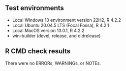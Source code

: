 ## Test environments
* Local Windows 10 environment version 22H2, R 4.2.2
* Local Ubuntu 20.04.5 LTS (Focal Fossa), R 4.2.1
* Local MacOS version 13.0.1, R 4.2.2
* win-builder (devel, release, and oldrelease)

## R CMD check results
There were no ERRORs, WARNINGs, or NOTEs. 

